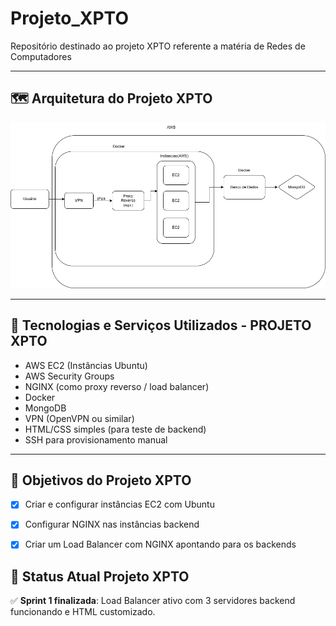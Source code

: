 # Projeto_XPTO
Repositório destinado ao projeto XPTO referente a matéria de Redes de Computadores

---

## 🗺️ Arquitetura do Projeto XPTO

![Topologia do Projeto](https://github.com/LuizHenrique435/Projeto_XPTO/blob/main/img/Topologia-de-Rede.drawio.png)

---

## 🧩 Tecnologias e Serviços Utilizados - PROJETO XPTO

- AWS EC2 (Instâncias Ubuntu)
- AWS Security Groups
- NGINX (como proxy reverso / load balancer)
- Docker
- MongoDB
- VPN (OpenVPN ou similar)
- HTML/CSS simples (para teste de backend)
- SSH para provisionamento manual

---

## 🎯 Objetivos do Projeto XPTO 

- [x] Criar e configurar instâncias EC2 com Ubuntu
- [x] Configurar NGINX nas instâncias backend
- [x] Criar um Load Balancer com NGINX apontando para os backends


## 📌 Status Atual Projeto XPTO

✅ **Sprint 1 finalizada**: Load Balancer ativo com 3 servidores backend funcionando e HTML customizado.  

